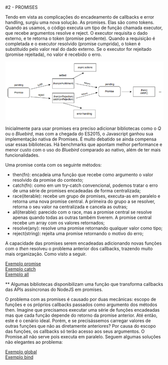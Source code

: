 #2 - PROMISES

Tendo em vista as complicações do encadeamento de callbacks e error handling, surgiu uma
nova solução. As promises. Elas são como tokens. Quando as usamos, o código executa um tipo
de função chamada executor, que recebe argumentos resolve e reject. O executor requisita o
dado externo, e te retorna o token (promise pendente). Quando a requisição é completada e o
executor resolvido (promise cumprida), o token é substituído pelo valor real do dado
externo. Se o executor for rejeitado (promise rejeitada), no valor é recebido o erro.

![Fundamentos](../images/2_promises_1.png)

Inicialmente para usar promises era preciso adicionar bibliotecas como o *Q* ou o
*Bluebird*, mas com a chegada do ES2015, o Javascript ganhou sua implementação nativa de
Promises. É muito debatido se ainda compensa usar essas bibliotecas. Há benchmarks que
apontam melhor performance e menor custo com o uso do *Bluebird* comparado ao nativo, além
de ter mais funcionalidades.

Uma promise conta com os seguinte métodos:
- then(fn): encadeia uma função que recebe como argumento o valor resolvido da promise do
contexto;
- catch(fn): como em um try-catch convencional, podemos tratar o erro de uma série de
promises encadeadas de forma centralizada;
- race(iterable): recebe um grupo de promises, executa-as em paralelo e retorna uma nova
promise central. A primeira do grupo a se resolver, retorna o seu valor na centralizada e
cancela as outras;
- all(iterable): parecido com o race, mas a promise central se resolve apenas quando todas
as outras também tiverem. A promise central recebe um array com os valores retornados;
- resolve(any): resolve uma promise retornando qualquer valor como tipo;
- reject(string): rejeita uma promise retornando o motivo do erro;

A capacidade das promises serem encadeadas adicionando novas funções com o *then* resolveu o
problema anterior dos callbacks, trazendo muito mais organização. Como visto a seguir.

[Exemplo promise](1_promise.js)<br>
[Exemplo catch](2_catch.js)<br>
[Exemplo all](3_all.js)<br>

** Algumas bibliotecas disponibilizam uma função que transforma callbacks das APIs
assíncronas do NodeJS em promises.

O problema com as promises é causado por duas mecânicas: escopo de funções e os próprios
callbacks passados como argumento dos métodos then. Imagine que precisamos executar uma
série de funções encadeadas mas que cada função depende do retorno da promise anterior.
Até então, este é o cenário ideal. Porém, e se precisássemos carregar valores de outras
funções que não as diretamente anteriores? Por causa do escopo das funções, os callbacks só
terão acesso aos seus argumentos. O Promise.all não serve pois executa em paralelo. Seguem
algumas soluções não elegantes ao problema:

[Exemplo global](4_global.js)<br>
[Exemplo bind](5_bind.js)<br>

